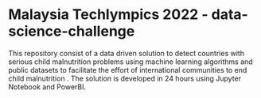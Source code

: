 # Malaysia Techlympics 2022 - data-science-challenge

This repository consist of a data driven solution to detect countries with serious child malnutrition problems using machine learning algorithms and public datasets to facilitate the effort of international communities to end child malnutrition . The solution is developed in 24 hours using Jupyter Notebook and PowerBI. 

